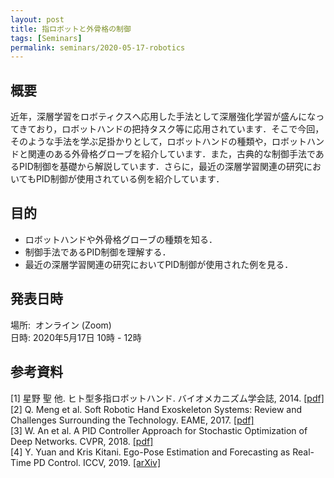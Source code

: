 ```yaml
---
layout: post
title: 指ロボットと外骨格の制御
tags: [Seminars]
permalink: seminars/2020-05-17-robotics
---
```


## 概要
近年，深層学習をロボティクスへ応用した手法として深層強化学習が盛んになってきており，ロボットハンドの把持タスク等に応用されています．そこで今回，そのような手法を学ぶ足掛かりとして，ロボットハンドの種類や，ロボットハンドと関連のある外骨格グローブを紹介しています．また，古典的な制御手法であるPID制御を基礎から解説しています．さらに，最近の深層学習関連の研究においてもPID制御が使用されている例を紹介しています．

## 目的
- ロボットハンドや外骨格グローブの種類を知る．
- 制御手法であるPID制御を理解する．
- 最近の深層学習関連の研究においてPID制御が使用された例を見る．

## 発表日時
場所:  オンライン (Zoom) \
日時: 2020年5月17日 10時 - 12時

## 参考資料
[1] 星野 聖 他. ヒト型多指ロボットハンド. バイオメカニズム学会誌, 2014. [[pdf]](https://www.jstage.jst.go.jp/article/sobim/38/1/38_31/_article/-char/ja/) \
[2] Q. Meng et al. Soft Robotic Hand Exoskeleton Systems: Review and Challenges Surrounding the Technology. EAME, 2017. [[pdf]](https://download.atlantis-press.com/article/25875788.pdf) \
[3] W. An et al. A PID Controller Approach for Stochastic Optimization of Deep Networks. CVPR, 2018. [[pdf]](http://openaccess.thecvf.com/content_cvpr_2018/papers/An_A_PID_Controller_CVPR_2018_paper.pdf) \
[4] Y. Yuan and Kris Kitani. Ego-Pose Estimation and Forecasting as Real-Time PD Control. ICCV, 2019. [[arXiv]](https://arxiv.org/abs/1906.03173)